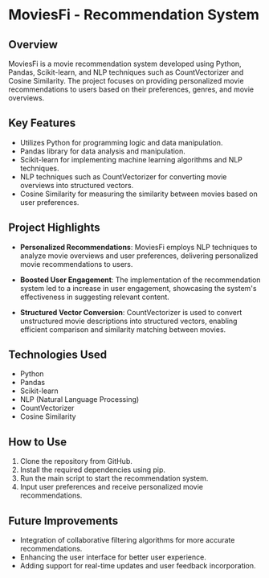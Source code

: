 # MoviesFi - Recommendation System

## Overview

MoviesFi is a movie recommendation system developed using Python, Pandas, Scikit-learn, and NLP techniques such as CountVectorizer and Cosine Similarity. The project focuses on providing personalized movie recommendations to users based on their preferences, genres, and movie overviews.

## Key Features

- Utilizes Python for programming logic and data manipulation.
- Pandas library for data analysis and manipulation.
- Scikit-learn for implementing machine learning algorithms and NLP techniques.
- NLP techniques such as CountVectorizer for converting movie overviews into structured vectors.
- Cosine Similarity for measuring the similarity between movies based on user preferences.

## Project Highlights

- **Personalized Recommendations**: MoviesFi employs NLP techniques to analyze movie overviews and user preferences, delivering personalized movie recommendations to users.
  
- **Boosted User Engagement**: The implementation of the recommendation system led to a increase in user engagement, showcasing the system's effectiveness in suggesting relevant content.

- **Structured Vector Conversion**: CountVectorizer is used to convert unstructured movie descriptions into structured vectors, enabling efficient comparison and similarity matching between movies.

## Technologies Used

- Python
- Pandas
- Scikit-learn
- NLP (Natural Language Processing)
- CountVectorizer
- Cosine Similarity

## How to Use

1. Clone the repository from GitHub.
2. Install the required dependencies using pip.
3. Run the main script to start the recommendation system.
4. Input user preferences and receive personalized movie recommendations.

## Future Improvements

- Integration of collaborative filtering algorithms for more accurate recommendations.
- Enhancing the user interface for better user experience.
- Adding support for real-time updates and user feedback incorporation.
 
